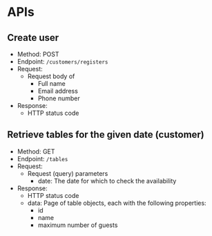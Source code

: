 # APIs

## Create user
- Method: POST
- Endpoint: `/customers/registers`
- Request:
  - Request body of
    - Full name
    - Email address
    - Phone number
- Response:
  - HTTP status code
## Retrieve tables for the given date (customer)
- Method: GET
- Endpoint: `/tables`
- Request:
  - Request (query) parameters
    - date: The date for which to check the availability
- Response:
  - HTTP status code
  - data: Page of table objects, each with the following properties:
    - id
    - name
    - maximum number of guests